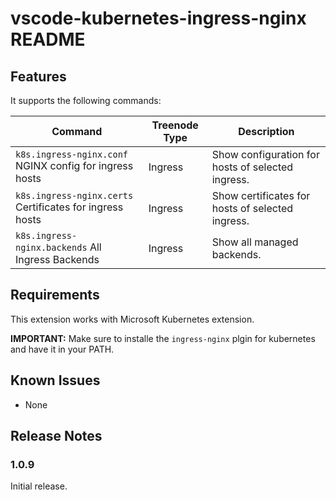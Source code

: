 # vscode-kubernetes-ingress-nginx README

## Features

It supports the following commands:

| Command | Treenode Type| Description |
|---------|----------|-------------|
|`k8s.ingress-nginx.conf` NGINX config for ingress hosts| Ingress | Show configuration for hosts of selected ingress. |
|`k8s.ingress-nginx.certs` Certificates for ingress hosts | Ingress | Show certificates for hosts of selected ingress.|
|`k8s.ingress-nginx.backends` All Ingress Backends | Ingress | Show all managed backends.|

## Requirements

This extension works with Microsoft Kubernetes extension.

**IMPORTANT:** Make sure to installe the `ingress-nginx` plgin for kubernetes and have it in your PATH.

## Known Issues

- None

## Release Notes

### 1.0.9

Initial release.
